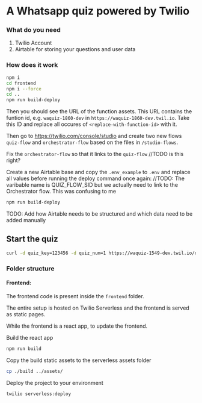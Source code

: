 # A Whatsapp quiz powered by Twilio

### What do you need
1. Twilio Account
2. Airtable for storing your questions and user data

### How does it work
```bash
npm i
cd frontend
npm i --force
cd ..
npm run build-deploy
```

Then you should see the URL of the function assets. This URL contains the funtion id, e.g. `waquiz-1860-dev` in `https://waquiz-1860-dev.twil.io`. Take this ID and replace all occures of `<replace-with-function-id>` with it.

Then go to <https://twilio.com/console/studio> and create two new flows `quiz-flow` and `orchestrator-flow` based on the files in `/studio-flows`. 

Fix the `orchestrator-flow` so that it links to the `quiz-flow` //TODO is this right?

Create a new Airtable base and copy the `.env_example` to `.env` and replace all values before running the deploy command once again: //TODO: The varibable name is QUIZ_FLOW_SID but we actually need to link to the Orchestrator flow. This was confusing to me
```bash
npm run build-deploy
```

TODO: Add how Airtable needs to be structured and which data need to be added manually

## Start the quiz

```bash
curl -d quiz_key=123456 -d quiz_num=1 https://waquiz-1549-dev.twil.io/quiz/start
```


### Folder structure
#### Frontend:
The frontend code is present inside the `frontend` folder. 

The entire setup is hosted on Twilio Serverless and the frontend is served as static pages. 

While the frontend is a react app, to update the frontend. 

Build the react app
```bash
npm run build
```

Copy the build static assets to the serverless assets folder
```bash
cp ./build ../assets/
```

Deploy the project to your environment
```bash
twilio serverless:deploy
```


